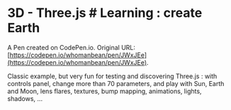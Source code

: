 # 3D - Three.js # Learning : create Earth

A Pen created on CodePen.io. Original URL: [https://codepen.io/whomanbean/pen/JWxJEe](https://codepen.io/whomanbean/pen/JWxJEe).

Classic example, but very fun for testing and discovering Three.js : with controls panel, change more than 70 parameters, and play with Sun, Earth and Moon, lens flares, textures, bump mapping, animations, lights, shadows, ...